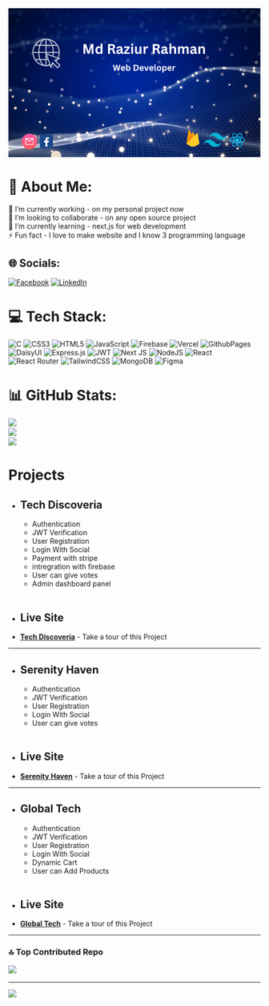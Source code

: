 <a href='https://web.facebook.com/rajiurrahman.raju.1'>
<img src='./images/Cover img.png'>
</a>
<br />

# 💫 About Me:
🔭 I’m currently working - on my personal project now<br>👯 I’m looking to collaborate - on any open source project<br>🌱 I’m currently learning - next.js for web development<br>⚡ Fun fact - I love to make website and I know 3 programming language


## 🌐 Socials:
[![Facebook](https://img.shields.io/badge/Facebook-%231877F2.svg?logo=Facebook&logoColor=white)](https://facebook.com/rajiurrahman.raju.1) [![LinkedIn](https://img.shields.io/badge/LinkedIn-%230077B5.svg?logo=linkedin&logoColor=white)](https://linkedin.com/in/md-raziur-rahman-61602a1b3) 

# 💻 Tech Stack:
![C](https://img.shields.io/badge/c-%2300599C.svg?style=for-the-badge&logo=c&logoColor=white) ![CSS3](https://img.shields.io/badge/css3-%231572B6.svg?style=for-the-badge&logo=css3&logoColor=white) ![HTML5](https://img.shields.io/badge/html5-%23E34F26.svg?style=for-the-badge&logo=html5&logoColor=white) ![JavaScript](https://img.shields.io/badge/javascript-%23323330.svg?style=for-the-badge&logo=javascript&logoColor=%23F7DF1E) ![Firebase](https://img.shields.io/badge/firebase-%23039BE5.svg?style=for-the-badge&logo=firebase) ![Vercel](https://img.shields.io/badge/vercel-%23000000.svg?style=for-the-badge&logo=vercel&logoColor=white) ![GithubPages](https://img.shields.io/badge/github%20pages-121013?style=for-the-badge&logo=github&logoColor=white) ![DaisyUI](https://img.shields.io/badge/daisyui-5A0EF8?style=for-the-badge&logo=daisyui&logoColor=white) ![Express.js](https://img.shields.io/badge/express.js-%23404d59.svg?style=for-the-badge&logo=express&logoColor=%2361DAFB) ![JWT](https://img.shields.io/badge/JWT-black?style=for-the-badge&logo=JSON%20web%20tokens) ![Next JS](https://img.shields.io/badge/Next-black?style=for-the-badge&logo=next.js&logoColor=white) ![NodeJS](https://img.shields.io/badge/node.js-6DA55F?style=for-the-badge&logo=node.js&logoColor=white) ![React](https://img.shields.io/badge/react-%2320232a.svg?style=for-the-badge&logo=react&logoColor=%2361DAFB) ![React Router](https://img.shields.io/badge/React_Router-CA4245?style=for-the-badge&logo=react-router&logoColor=white) ![TailwindCSS](https://img.shields.io/badge/tailwindcss-%2338B2AC.svg?style=for-the-badge&logo=tailwind-css&logoColor=white) ![MongoDB](https://img.shields.io/badge/MongoDB-%234ea94b.svg?style=for-the-badge&logo=mongodb&logoColor=white) ![Figma](https://img.shields.io/badge/figma-%23F24E1E.svg?style=for-the-badge&logo=figma&logoColor=white)
# 📊 GitHub Stats:
![](https://github-readme-stats.vercel.app/api?username=Raziur-Rahman&theme=tokyonight&hide_border=true&include_all_commits=true&count_private=true)<br/>
![](https://github-readme-streak-stats.herokuapp.com/?user=Raziur-Rahman&theme=tokyonight&hide_border=true)<br/>
![](https://github-readme-stats.vercel.app/api/top-langs/?username=Raziur-Rahman&theme=tokyonight&hide_border=true&include_all_commits=true&count_private=true&layout=compact)

# Projects
+ ## Tech Discoveria
    + Authentication
    + JWT Verification
    + User Registration
    + Login With Social
    + Payment with stripe
    + intregration with firebase
    + User can give votes
    + Admin dashboard panel
    <br />
- ## Live Site
- __[Tech Discoveria](https://tech-discoveria.web.app/)__ - Take a tour of this Project

---

+ ## Serenity Haven
    + Authentication
    + JWT Verification
    + User Registration
    + Login With Social
    + User can give votes
    <br />
- ## Live Site

- __[Serenity Haven](https://b8a11-serenity-haven.web.app/)__ - Take a tour of this Project

---

+ ## Global Tech
    + Authentication
    + JWT Verification
    + User Registration
    + Login With Social
    + Dynamic Cart
    + User can Add Products
    <br />
- ## Live Site

- __[Global Tech](https://brand-shop-client-8fc69.web.app/)__ - Take a tour of this Project

---

### 🔝 Top Contributed Repo
![](https://github-contributor-stats.vercel.app/api?username=Raziur-Rahman&limit=5&theme=dark&combine_all_yearly_contributions=true)

---
[![](https://visitcount.itsvg.in/api?id=Raziur-Rahman&icon=0&color=0)](https://visitcount.itsvg.in)

